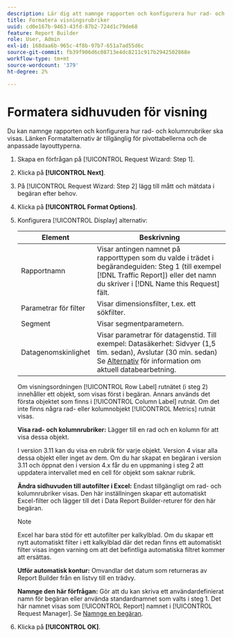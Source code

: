 ```yaml
---
description: Lär dig att namnge rapporten och konfigurera hur rad- och kolumnrubriker ska visas.
title: Formatera visningsrubriker
uuid: cd0e167b-9463-43fd-87b2-724d1c79de68
feature: Report Builder
role: User, Admin
exl-id: 168daa6b-965c-4f8b-97b7-651a7ad55d6c
source-git-commit: fb39f906d6c08713e4dc8211c917b2942502868e
workflow-type: tm+mt
source-wordcount: '379'
ht-degree: 2%

---
```


# Formatera sidhuvuden för visning

Du kan namnge rapporten och konfigurera hur rad- och kolumnrubriker ska visas. Länken Formatalternativ är tillgänglig för pivottabellerna och de anpassade layouttyperna.

1. Skapa en förfrågan på [!UICONTROL Request Wizard: Step 1].
1. Klicka på **[!UICONTROL Next]**.
1. På [!UICONTROL Request Wizard: Step 2] lägg till mått och mätdata i begäran efter behov.
1. Klicka på **[!UICONTROL Format Options]**.
1. Konfigurera [!UICONTROL Display] alternativ:

   | Element | Beskrivning |
   |--- |--- |
   | Rapportnamn | Visar antingen namnet på rapporttypen som du valde i trädet i begärandeguiden: Steg 1 (till exempel [!DNL Traffic Report]) eller det namn du skriver i [!DNL Name this Request] fält. |
   | Parametrar för filter | Visar dimensionsfilter, t.ex. ett sökfilter. |
   | Segment | Visar segmentparametern. |
   | Datagenomskinlighet | Visar parametrar för datagenstid. Till exempel: Datasäkerhet: Sidvyer (1,5 tim. sedan), Avslutar (30 min. sedan) Se [Alternativ](/help/analyze/report-builder/options.md) för information om aktuell databearbetning. |

   Om visningsordningen [!UICONTROL Row Label] rutnätet (i steg 2) innehåller ett objekt, som visas först i begäran. Annars används det första objektet som finns i [!UICONTROL Column Label] rutnät. Om det inte finns några rad- eller kolumnobjekt [!UICONTROL Metrics] rutnät visas.

   **Visa rad- och kolumnrubriker:** Lägger till en rad och en kolumn för att visa dessa objekt.

   I version 3.11 kan du visa en rubrik för varje objekt. Version 4 visar alla dessa objekt eller inget av dem. Om du har skapat en begäran i version 3.11 och öppnat den i version 4.x får du en uppmaning i steg 2 att uppdatera intervallet med en cell för objekt som saknar rubrik.

   **Ändra sidhuvuden till autofilter i Excel:** Endast tillgängligt om rad- och kolumnrubriker visas. Den här inställningen skapar ett automatiskt Excel-filter och lägger till det i Data Report Builder-returer för den här begäran.

   >[!NOTE]
   >
   >Excel har bara stöd för ett autofilter per kalkylblad. Om du skapar ett nytt automatiskt filter i ett kalkylblad där det redan finns ett automatiskt filter visas ingen varning om att det befintliga automatiska filtret kommer att ersättas.

   **Utför automatisk kontur:** Omvandlar det datum som returneras av Report Builder från en listvy till en trädvy.

   **Namnge den här förfrågan:** Gör att du kan skriva ett användardefinierat namn för begäran eller använda standardnamnet som valts i steg 1. Det här namnet visas som [!UICONTROL Report] namnet i [!UICONTROL Request Manager]. Se [Namnge en begäran](/help/analyze/report-builder/layout/name-a-request.md).

1. Klicka på **[!UICONTROL OK]**.
